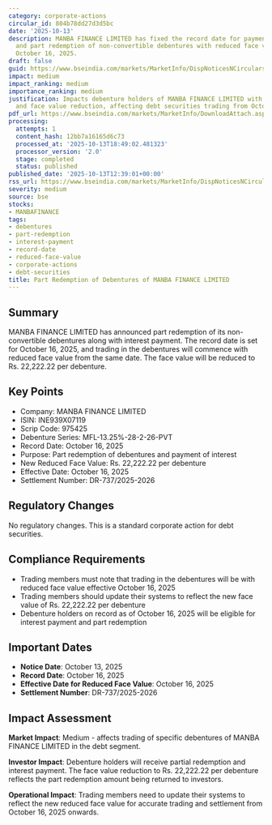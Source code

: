 ```yaml
---
category: corporate-actions
circular_id: 804b78dd27d3d5bc
date: '2025-10-13'
description: MANBA FINANCE LIMITED has fixed the record date for payment of interest
  and part redemption of non-convertible debentures with reduced face value effective
  October 16, 2025.
draft: false
guid: https://www.bseindia.com/markets/MarketInfo/DispNoticesNCirculars.aspx?Noticeid={0B166B84-F408-4C04-9CF0-8021AAE66537}&noticeno=20251013-13&dt=10/13/2025&icount=13&totcount=65&flag=0
impact: medium
impact_ranking: medium
importance_ranking: medium
justification: Impacts debenture holders of MANBA FINANCE LIMITED with part redemption
  and face value reduction, affecting debt securities trading from October 16, 2025
pdf_url: https://www.bseindia.com/markets/MarketInfo/DownloadAttach.aspx?id=20251013-13&attachedId=
processing:
  attempts: 1
  content_hash: 12bb7a16165d6c73
  processed_at: '2025-10-13T18:49:02.481323'
  processor_version: '2.0'
  stage: completed
  status: published
published_date: '2025-10-13T12:39:01+00:00'
rss_url: https://www.bseindia.com/markets/MarketInfo/DispNoticesNCirculars.aspx?Noticeid={0B166B84-F408-4C04-9CF0-8021AAE66537}&noticeno=20251013-13&dt=10/13/2025&icount=13&totcount=65&flag=0
severity: medium
source: bse
stocks:
- MANBAFINANCE
tags:
- debentures
- part-redemption
- interest-payment
- record-date
- reduced-face-value
- corporate-actions
- debt-securities
title: Part Redemption of Debentures of MANBA FINANCE LIMITED
---
```


## Summary

MANBA FINANCE LIMITED has announced part redemption of its non-convertible debentures along with interest payment. The record date is set for October 16, 2025, and trading in the debentures will commence with reduced face value from the same date. The face value will be reduced to Rs. 22,222.22 per debenture.

## Key Points

- Company: MANBA FINANCE LIMITED
- ISIN: INE939X07119
- Scrip Code: 975425
- Debenture Series: MFL-13.25%-28-2-26-PVT
- Record Date: October 16, 2025
- Purpose: Part redemption of debentures and payment of interest
- New Reduced Face Value: Rs. 22,222.22 per debenture
- Effective Date: October 16, 2025
- Settlement Number: DR-737/2025-2026

## Regulatory Changes

No regulatory changes. This is a standard corporate action for debt securities.

## Compliance Requirements

- Trading members must note that trading in the debentures will be with reduced face value effective October 16, 2025
- Trading members should update their systems to reflect the new face value of Rs. 22,222.22 per debenture
- Debenture holders on record as of October 16, 2025 will be eligible for interest payment and part redemption

## Important Dates

- **Notice Date**: October 13, 2025
- **Record Date**: October 16, 2025
- **Effective Date for Reduced Face Value**: October 16, 2025
- **Settlement Number**: DR-737/2025-2026

## Impact Assessment

**Market Impact**: Medium - affects trading of specific debentures of MANBA FINANCE LIMITED in the debt segment.

**Investor Impact**: Debenture holders will receive partial redemption and interest payment. The face value reduction to Rs. 22,222.22 per debenture reflects the part redemption amount being returned to investors.

**Operational Impact**: Trading members need to update their systems to reflect the new reduced face value for accurate trading and settlement from October 16, 2025 onwards.